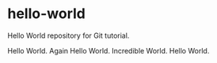 # hello-world

Hello World repository for Git tutorial.

Hello World.
Again Hello World.
Incredible World.
Hello World.
